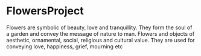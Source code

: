 # FlowersProject

Flowers are symbolic of beauty, love and tranquillity. They form the soul of a garden and convey the message of nature to man. Flowers and objects of aesthetic, ornamental, social, religious and cultural value. They are used for conveying love, happiness, grief, mourning etc